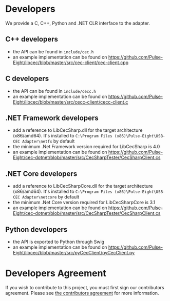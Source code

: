 # Developers

We provide a C, C++, Python and .NET CLR interface to the adapter.

## C++ developers
* the API can be found in `include/cec.h`
* an example implementation can be found on https://github.com/Pulse-Eight/libcec/blob/master/src/cec-client/cec-client.cpp

## C developers
* the API can be found in `include/cecc.h`
* an example implementation can be found on https://github.com/Pulse-Eight/libcec/blob/master/src/cecc-client/cecc-client.c

## .NET Framework developers
* add a reference to LibCecSharp.dll for the target architecture (x86/amd64). It's installed to `C:\Program Files (x86)\Pulse-Eight\USB-CEC Adapter\netfx` by default
* the minimum .Net Framework version required for LibCecSharp is 4.0
* an example implementation can be found on https://github.com/Pulse-Eight/cec-dotnet/blob/master/src/CecSharpTester/CecSharpClient.cs

## .NET Core developers
* add a reference to LibCecSharpCore.dll for the target architecture (x86/amd64). It's installed to `C:\Program Files (x86)\Pulse-Eight\USB-CEC Adapter\netcore` by default
* the minimum .Net Core version required for LibCecSharpCore is 3.1
* an example implementation can be found on https://github.com/Pulse-Eight/cec-dotnet/blob/master/src/CecSharpTester/CecSharpClient.cs

## Python developers
* the API is exported to Python through Swig
* an example implementation can be found on https://github.com/Pulse-Eight/libcec/blob/master/src/pyCecClient/pyCecClient.py

# Developers Agreement

If you wish to contribute to this project, you must first sign our contributors agreement.
Please see [the contributors agreement](http://www.pulse-eight.com/contributors) for more information.
